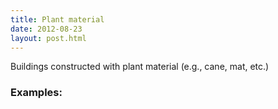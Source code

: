 ```yaml
---
title: Plant material
date: 2012-08-23
layout: post.html
---
```

Buildings constructed with plant material (e.g., cane, mat, etc.)
### Examples:
